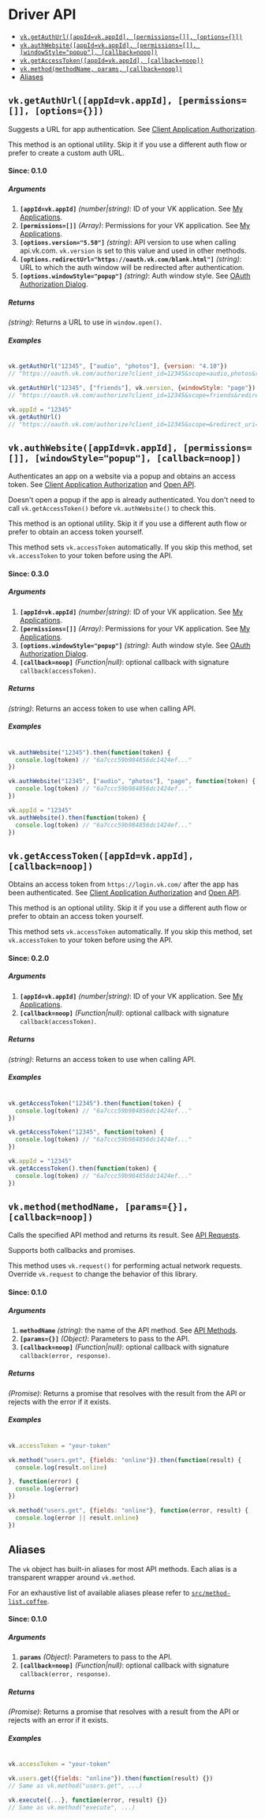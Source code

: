 # Driver API

- [`vk.getAuthUrl([appId=vk.appId], [permissions=[]], [options={}])`](#vkgetauthurlappidvkappid-permissions-options)
- [`vk.authWebsite([appId=vk.appId], [permissions=[]], [windowStyle="popup"], [callback=noop])`](#vkauthwebsiteappidvkappid-permissions-windowstylepopup-callbacknoop)
- [`vk.getAccessToken([appId=vk.appId], [callback=noop])`](#vkgetaccesstokenappidvkappid-callbacknoop)
- [`vk.method(methodName, params, [callback=noop])`](#vkmethodmethodname-params-callbacknoop)
- [Aliases](#aliases)


## `vk.getAuthUrl([appId=vk.appId], [permissions=[]], [options={}])`

Suggests a URL for app authentication. See [Client Application Authorization](https://new.vk.com/dev/auth_mobile).

This method is an optional utility. Skip it if you use a different auth flow or prefer to create a custom auth URL.

#### Since: 0.1.0

##### Arguments

1. **`[appId=vk.appId]`** *(number|string)*: ID of your VK application. See [My Applications](https://new.vk.com/apps?act=manage).
1. **`[permissions=[]]`** *(Array)*: Permissions for your VK application. See [My Applications](https://new.vk.com/apps?act=manage).
1. **`[options.version="5.50"]`** *(string)*: API version to use when calling api.vk.com. `vk.version` is set to this value and used in other methods.
1. **`[options.redirectUrl="https://oauth.vk.com/blank.html"]`** *(string)*: URL to which the auth window will be redirected after authentication.
1. **`[options.windowStyle="popup"]`** *(string)*: Auth window style. See [OAuth Authorization Dialog](https://new.vk.com/dev/oauth_dialog).

##### Returns

*(string)*: Returns a URL to use in `window.open()`.

##### Examples

```JavaScript

vk.getAuthUrl("12345", ["audio", "photos"], {version: "4.10"})
// "https://oauth.vk.com/authorize?client_id=12345&scope=audio,photos&redirect_uri=https%3A%2F%2Foauth.vk.com%2Fblank.html&display=popup&v=4.10&response_type=token"

vk.getAuthUrl("12345", ["friends"], vk.version, {windowStyle: "page"})
// "https://oauth.vk.com/authorize?client_id=12345&scope=friends&redirect_uri=https%3A%2F%2Foauth.vk.com%2Fblank.html&display=page&v=5.50&response_type=token"

vk.appId = "12345"
vk.getAuthUrl()
// "https://oauth.vk.com/authorize?client_id=12345&scope=&redirect_uri=https%3A%2F%2Foauth.vk.com%2Fblank.html&display=popup&v=5.50&response_type=token"

```


## `vk.authWebsite([appId=vk.appId], [permissions=[]], [windowStyle="popup"], [callback=noop])`

Authenticates an app on a website via a popup and obtains an access token.
See [Client Application Authorization](https://new.vk.com/dev/auth_mobile) and [Open API](https://vk.com/dev/openapi).

Doesn't open a popup if the app is already authenticated. You don't need to call `vk.getAccessToken()` before `vk.authWebsite()` to check this.

This method is an optional utility. Skip it if you use a different auth flow or prefer to obtain an access token yourself.

This method sets `vk.accessToken` automatically. If you skip this method, set `vk.accessToken` to your token before using the API.

#### Since: 0.3.0

##### Arguments

1. **`[appId=vk.appId]`** *(number|string)*: ID of your VK application. See [My Applications](https://new.vk.com/apps?act=manage).
1. **`[permissions=[]]`** *(Array)*: Permissions for your VK application. See [My Applications](https://new.vk.com/apps?act=manage).
1. **`[options.windowStyle="popup"]`** *(string)*: Auth window style. See [OAuth Authorization Dialog](https://new.vk.com/dev/oauth_dialog).
1. **`[callback=noop]`** *(Function|null)*: optional callback with signature `callback(accessToken)`.

##### Returns

*(string)*: Returns an access token to use when calling API.

##### Examples

```JavaScript

vk.authWebsite("12345").then(function(token) {
  console.log(token) // "6a7ccc59b984856dc1424ef..."
})

vk.authWebsite("12345", ["audio", "photos"], "page", function(token) {
  console.log(token) // "6a7ccc59b984856dc1424ef..."
})

vk.appId = "12345"
vk.authWebsite().then(function(token) {
  console.log(token) // "6a7ccc59b984856dc1424ef..."
})

```


## `vk.getAccessToken([appId=vk.appId], [callback=noop])`

Obtains an access token from `https://login.vk.com/` after the app has been authenticated.
See [Client Application Authorization](https://new.vk.com/dev/auth_mobile) and [Open API](https://vk.com/dev/openapi).

This method is an optional utility. Skip it if you use a different auth flow or prefer to obtain an access token yourself.

This method sets `vk.accessToken` automatically. If you skip this method, set `vk.accessToken` to your token before using the API.

#### Since: 0.2.0

##### Arguments

1. **`[appId=vk.appId]`** *(number|string)*: ID of your VK application. See [My Applications](https://new.vk.com/apps?act=manage).
1. **`[callback=noop]`** *(Function|null)*: optional callback with signature `callback(accessToken)`.

##### Returns

*(string)*: Returns an access token to use when calling API.

##### Examples

```JavaScript

vk.getAccessToken("12345").then(function(token) {
  console.log(token) // "6a7ccc59b984856dc1424ef..."
})

vk.getAccessToken("12345", function(token) {
  console.log(token) // "6a7ccc59b984856dc1424ef..."
})

vk.appId = "12345"
vk.getAccessToken().then(function(token) {
  console.log(token) // "6a7ccc59b984856dc1424ef..."
})

```


## `vk.method(methodName, [params={}], [callback=noop])`

Calls the specified API method and returns its result. See [API Requests](https://new.vk.com/dev/api_requests).

Supports both callbacks and promises.

This method uses `vk.request()` for performing actual network requests. Override `vk.request` to change the behavior of this library.

#### Since: 0.1.0

##### Arguments

1. **`methodName`** *(string)*: the name of the API method. See [API Methods](https://new.vk.com/dev/methods).
1. **`[params={}]`** *(Object)*: Parameters to pass to the API.
1. **`[callback=noop]`** *(Function|null)*: optional callback with signature `callback(error, response)`.

##### Returns

*(Promise)*: Returns a promise that resolves with the result from the API or rejects with the error if it exists.

##### Examples

```JavaScript

vk.accessToken = "your-token"

vk.method("users.get", {fields: "online"}).then(function(result) {
  console.log(result.online)

}, function(error) {
  console.log(error)
})

vk.method("users.get", {fields: "online"}, function(error, result) {
  console.log(error || result.online)
})

```


## Aliases

The `vk` object has built-in aliases for most API methods. Each alias is a transparent wrapper around `vk.method`.

For an exhaustive list of available aliases please refer to [`src/method-list.coffee`](../src/method-list.coffee).

#### Since: 0.1.0

##### Arguments

1. **`params`** *(Object)*: Parameters to pass to the API.
1. **`[callback=noop]`** *(Function|null)*: optional callback with signature `callback(error, response)`.

##### Returns

*(Promise)*: Returns a promise that resolves with a result from the API or rejects with an error if it exists.

##### Examples

```JavaScript

vk.accessToken = "your-token"

vk.users.get({fields: "online"}).then(function(result) {})
// Same as vk.method("users.get", ...)

vk.execute({...}, function(error, result) {})
// Same as vk.method("execute", ...)

```
